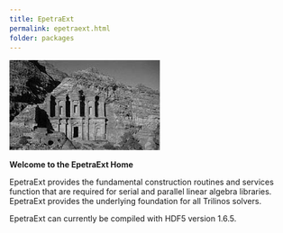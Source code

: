 ```yaml
---
title: EpetraExt
permalink: epetraext.html
folder: packages
---
```


![](images/epetra.jpg) 

**Welcome to the EpetraExt Home**

EpetraExt provides the fundamental construction routines and services function that are required for serial and parallel linear algebra libraries. EpetraExt provides the underlying foundation for all Trilinos solvers.

EpetraExt can currently be compiled with HDF5 version 1.6.5.
